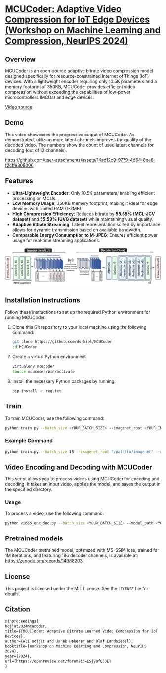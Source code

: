 # [MCUCoder: Adaptive Video Compression for IoT Edge Devices (Workshop on Machine Learning and Compression, NeurIPS 2024)](https://openreview.net/forum?id=ESjy0fQJJE)

## Overview

MCUCoder is an open-source adaptive bitrate video compression model designed specifically for resource-constrained Internet of Things (IoT) devices. With a lightweight encoder requiring only 10.5K parameters and a memory footprint of 350KB, MCUCoder provides efficient video compression without exceeding the capabilities of low-power microcontrollers (MCUs) and edge devices.

[Video source](https://github.com/facebookresearch/dinov2) 

## Demo
This video showcases the progressive output of MCUCoder. As demonstrated, utilizing more latent channels improves the quality of the decoded video. The numbers show the count of used latent channels for decoding (out of 12 channels).

https://github.com/user-attachments/assets/14ad12c9-9779-4d64-8ee8-f2cffe308006


## Features

- **Ultra-Lightweight Encoder**: Only 10.5K parameters, enabling efficient processing on MCUs.
- **Low Memory Usage**: 350KB memory footprint, making it ideal for edge devices with limited RAM (1-2MB).
- **High Compression Efficiency**: Reduces bitrate by **55.65% (MCL-JCV dataset)** and **55.59% (UVG dataset)** while maintaining visual quality.
- **Adaptive Bitrate Streaming**: Latent representation sorted by importance allows for dynamic transmission based on available bandwidth.
- **Comparable Energy Consumption to M-JPEG**: Ensures efficient power usage for real-time streaming applications.

![](figures/arch_jpeg.jpg)

## Installation Instructions

Follow these instructions to set up the required Python environment for running MCUCoder.

1. Clone this Git repository to your local machine using the following command:

   ```bash
   git clone https://github.com/ds-kiel/MCUCoder
   cd MCUCoder
   ```
2. Create a virtual Python environment

    ```bash
    virtualenv mcucoder
    source mcucoder/bin/activate
    ``` 
3. Install the necessary Python packages by running:

   ```bash
   pip install -r req.txt
   ```

## Train

To train MCUCoder, use the following command:
```bash
python train.py --batch_size <YOUR_BATCH_SIZE> --imagenet_root <YOUR_IMAGENET_PATH> --wandb_name <YOUR_WANDB_NAME> --wandb_project <YOUR_WANDB_PROJECT> --loss <YOUR_LOSS_FUNCTION> --number_of_iterations <TRAIN_ITER> --number_of_channels <N>
   ```

### Example Command
```bash
python train.py --batch_size 16 --imagenet_root "/path/to/imagenet" --wandb_name "MCUCoder_Training" --wandb_project "MCUCoder" --loss "msssim" --number_of_iterations 1000000 --number_of_channels 196
   ```

## Video Encoding and Decoding with MCUCoder

This script allows you to process videos using MCUCoder for encoding and decoding. It takes an input video, applies the model, and saves the output in the specified directory.

### Usage
To process a video, use the following command:
```bash
python video_enc_dec.py --batch_size <YOUR_BATCH_SIZE> --model_path <YOUR_MODEL_PATH> --video_path <YOUR_VIDEO_PATH> --output_dir <OUTPUT_DIRECTORY>
```


## Pretrained models

The MCUCoder pretrained model, optimized with MS-SSIM loss, trained for 1M iterations, and featuring 196 decoder channels, is available at: https://zenodo.org/records/14988203.

## License

This project is licensed under the MIT License. See the `LICENSE` file for details.

## Citation

```
@inproceedings{
hojjat2024mcucoder,
title={{MCUC}oder: Adaptive Bitrate Learned Video Compression for IoT Devices},
author={Ali Hojjat and Janek Haberer and Olaf Landsiedel},
booktitle={Workshop on Machine Learning and Compression, NeurIPS 2024},
year={2024},
url={https://openreview.net/forum?id=ESjy0fQJJE}
}
```



